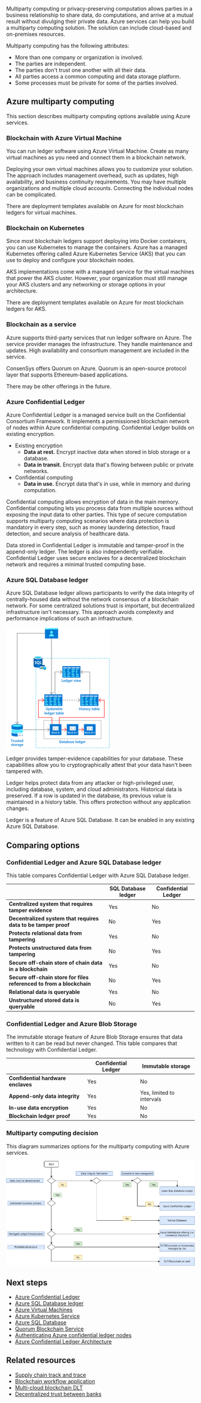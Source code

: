 Multiparty computing or privacy-preserving computation allows parties in a business relationship to share data, do computations, and arrive at a mutual result without divulging their private data. Azure services can help you build a multiparty computing solution. The solution can include cloud-based and on-premises resources.

Multiparty computing has the following attributes:

- More than one company or organization is involved.
- The parties are independent.
- The parties don't trust one another with all their data.
- All parties access a common computing and data storage platform.
- Some processes must be private for some of the parties involved.

## Azure multiparty computing

This section describes multiparty computing options available using Azure services.

### Blockchain with Azure Virtual Machine

You can run ledger software using Azure Virtual Machine. Create as many virtual machines as you need and connect them in a blockchain network.

Deploying your own virtual machines allows you to customize your solution. The approach includes management overhead, such as updates, high availability, and business continuity requirements. You may have multiple organizations and multiple cloud accounts. Connecting the individual nodes can be complicated.

There are deployment templates available on Azure for most blockchain ledgers for virtual machines.

### Blockchain on Kubernetes

Since most blockchain ledgers support deploying into Docker containers, you can use Kubernetes to manage the containers. Azure has a managed Kubernetes offering called Azure Kubernetes Service (AKS) that you can use to deploy and configure your blockchain nodes.

AKS implementations come with a managed service for the virtual machines that power the AKS cluster. However, your organization must still manage your AKS clusters and any networking or storage options in your architecture.

There are deployment templates available on Azure for most blockchain ledgers for AKS.

### Blockchain as a service

Azure supports third-party services that run ledger software on Azure. The service provider manages the infrastructure. They handle maintenance and updates. High availability and consortium management are included in the service.

ConsenSys offers Quorum on Azure. Quorum is an open-source protocol layer that supports Ethereum-based applications.

There may be other offerings in the future.

### Azure Confidential Ledger

Azure Confidential Ledger is a managed service built on the Confidential Consortium Framework. It implements a permissioned blockchain network of nodes within Azure confidential computing. Confidential Ledger builds on existing encryption.

- Existing encryption
  - **Data at rest.** Encrypt inactive data when stored in blob storage or a database.
  - **Data in transit.** Encrypt data that's flowing between public or private networks.
- Confidential computing
  - **Data in use.** Encrypt data that's in use, while in memory and during computation.

Confidential computing allows encryption of data in the main memory. Confidential computing lets you process data from multiple sources without exposing the input data to other parties. This type of secure computation supports multiparty computing scenarios where data protection is mandatory in every step, such as money laundering detection, fraud detection, and secure analysis of healthcare data.

Data stored in Confidential Ledger is immutable and tamper-proof in the append-only ledger. The ledger is also independently verifiable. Confidential Ledger uses secure enclaves for a decentralized blockchain network and requires a minimal trusted computing base.

### Azure SQL Database ledger

Azure SQL Database ledger allows participants to verify the data integrity of centrally-housed data without the network consensus of a blockchain network. For some centralized solutions trust is important, but decentralized infrastructure isn't necessary. This approach avoids complexity and performance implications of such an infrastructure.

![Diagram shows the database ledger architecture.](../blockchain/images/database-ledger.png)

Ledger provides tamper-evidence capabilities for your database. These capabilities allow you to cryptographically attest that your data hasn't been tampered with.

Ledger helps protect data from any attacker or high-privileged user, including database, system, and cloud administrators. Historical data is preserved. If a row is updated in the database, its previous value is maintained in a history table. This offers protection without any application changes.

Ledger is a feature of Azure SQL Database. It can be enabled in any existing Azure SQL Database.

## Comparing options

### Confidential Ledger and Azure SQL Database ledger

This table compares Confidential Ledger with Azure SQL Database ledger.

|  | SQL Database ledger | Confidential Ledger |
|- |-------------------------- |-------------------- |
| **Centralized system that requires tamper evidence** | Yes | No |
| **Decentralized system that requires data to be tamper proof** | No | Yes |
| **Protects relational data from tampering** | Yes | No |
| **Protects unstructured data from tampering** | No | Yes |
| **Secure off-chain store of chain data in a blockchain** | Yes | No |
| **Secure off-chain store for files referenced to from a blockchain** | No | Yes |
| **Relational data is queryable** | Yes | No |
| **Unstructured stored data is queryable** | No | Yes |

### Confidential Ledger and Azure Blob Storage

The immutable storage feature of Azure Blob Storage ensures that data written to it can be read but never changed. This table compares that technology with Confidential Ledger.

|  | Confidential Ledger | Immutable storage |
|- |-------------------- |------------------ |
| **Confidential hardware enclaves** | Yes | No |
| **Append-only data integrity** | Yes | Yes, limited to intervals |
| **In-use data encryption** | Yes | No |
| **Blockchain ledger proof** | Yes | No |

### Multiparty computing decision

This diagram summarizes options for the multiparty computing with Azure services.

![Diagram summarizes decisions for choosing a multiparty computing option.](../blockchain/images/multiparty-compute-options.png)

## Next steps

- [Azure Confidential Ledger](https://azure.microsoft.com/services/azure-confidential-ledger)
- [Azure SQL Database ledger](/azure/azure-sql/database/ledger-overview)
- [Azure Virtual Machines](https://azure.microsoft.com/services/virtual-machines)
- [Azure Kubernetes Service](https://azure.microsoft.com/services/kubernetes-service)
- [Azure SQL Database](https://azure.microsoft.com/products/azure-sql/database)
- [Quorum Blockchain Service](https://azuremarketplace.microsoft.com/marketplace/apps/consensys.quorum-blockchain-service?tab=Overview)
- [Authenticating Azure confidential ledger nodes](/azure/confidential-ledger/authenticate-ledger-nodes)
- [Azure Confidential Ledger Architecture](/azure/confidential-ledger/architecture)

## Related resources

- [Supply chain track and trace](../../solution-ideas/articles/supply-chain-track-and-trace.yml)
- [Blockchain workflow application](../../solution-ideas/articles/blockchain-workflow-application.yml)
- [Multi-cloud blockchain DLT](../../example-scenario/blockchain/multi-cloud-blockchain.yml)
- [Decentralized trust between banks](../../example-scenario/apps/decentralized-trust.yml)
